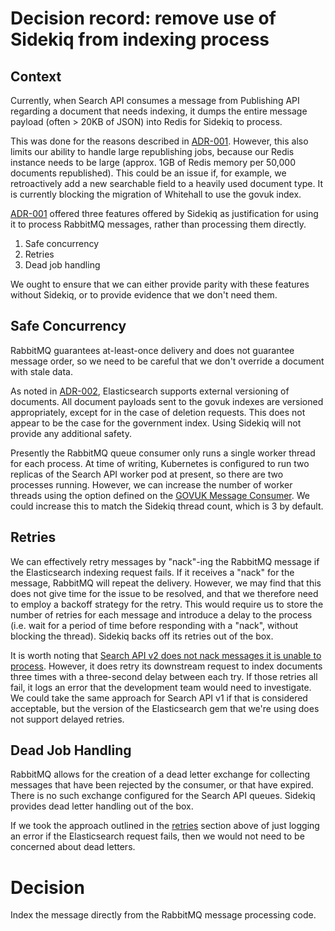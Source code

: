 # Decision record: remove use of Sidekiq from indexing process

## Context

Currently, when Search API consumes a message from Publishing API regarding a document that needs indexing, it dumps the entire message payload (often > 20KB of JSON) into Redis for Sidekiq to process.

This was done for the reasons described in [ADR-001](./adr-001-use-of-both-rabbitmq-and-sidekiq-queues.md). However, this also limits our ability to handle large republishing jobs, because our Redis instance needs to be large (approx. 1GB of Redis memory per 50,000 documents republished). This could be an issue if, for example, we retroactively add a new searchable field to a heavily used document type. It is currently blocking the migration of Whitehall to use the govuk index.

[ADR-001](./adr-001-use-of-both-rabbitmq-and-sidekiq-queues.md) offered three features offered by Sidekiq as justification for using it to process RabbitMQ messages, rather than processing them directly.

1. Safe concurrency
2. Retries
3. Dead job handling

We ought to ensure that we can either provide parity with these features without Sidekiq, or to provide evidence that we don't need them.

## Safe Concurrency

RabbitMQ guarantees at-least-once delivery and does not guarantee message order, so we need to be careful that we don't override a document with stale data.

As noted in [ADR-002](./adr-002-handle-race-conditions-in-govuk-index.md), Elasticsearch supports external versioning of documents. All document payloads sent to the govuk indexes are versioned appropriately, except for in the case of deletion requests. This does not appear to be the case for the government index. Using Sidekiq will not provide any additional safety.

Presently the RabbitMQ queue consumer only runs a single worker thread for each process. At time of writing, Kubernetes is configured to run two replicas of the Search API worker pod at present, so there are two processes running. However, we can increase the number of worker threads using the option defined on the [GOVUK Message Consumer](https://github.com/alphagov/govuk_message_queue_consumer/blob/f2d9d4946f9283041fc19870c4a913ee272b5579/lib/govuk_message_queue_consumer/consumer.rb#L25). We could increase this to match the Sidekiq thread count, which is 3 by default.

## Retries

We can effectively retry messages by "nack"-ing the RabbitMQ message if the Elasticsearch indexing request fails. If it receives a "nack" for the message, RabbitMQ will repeat the delivery. However, we may find that this does not give time for the issue to be resolved, and that we therefore need to employ a backoff strategy for the retry. This would require us to store the number of retries for each message and introduce a delay to the process (i.e. wait for a period of time before responding with a "nack", without blocking the thread). Sidekiq backs off its retries out of the box.

It is worth noting that [Search API v2 does not nack messages it is unable to process](https://github.com/alphagov/search-api-v2/blob/2965eca51e87be68a4242e53d5220b254be555eb/app/message_processors/publishing_api_message_processor.rb#L34). However, it does retry its downstream request to index documents three times with a three-second delay between each try. If those retries all fail, it logs an error that the development team would need to investigate. We could take the same approach for Search API v1 if that is considered acceptable, but the version of the Elasticsearch gem that we're using does not support delayed retries.

## Dead Job Handling

RabbitMQ allows for the creation of a dead letter exchange for collecting messages that have been rejected by the consumer, or that have expired. There is no such exchange configured for the Search API queues. Sidekiq provides dead letter handling out of the box.

If we took the approach outlined in the [retries](#retries) section above of just logging an error if the Elasticsearch request fails, then we would not need to be concerned about dead letters.

# Decision

Index the message directly from the RabbitMQ message processing code.


